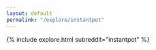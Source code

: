 ```yaml
---
layout: default
permalink: "/explore/instantpot"
---
```


<link rel="stylesheet" type="text/css" href="/static/css/explore.css">
{% include explore.html subreddit="instantpot" %}

